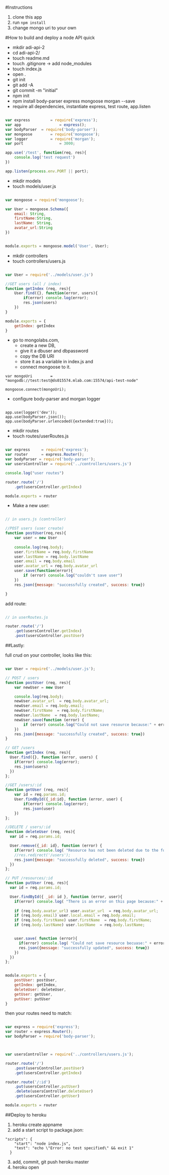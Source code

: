 #Instructions

1. clone this app
2. run `npm install`
3. change mongo uri to your own



#How to build and deploy a node API quick

* mkdir adi-api-2
* cd adi-api-2/
* touch readme.md
* touch .gitignore -> add node_modules
* touch index.js
* open .
* git init
* git add -A
* git commit -m "initial"
* npm init
* npm install body-parser express mongoose morgan --save
* require all dependencies, instantiate express, test route, app.listen

```javascript

var express 		= require('express');
var app 				= express();
var bodyParser 	= require('body-parser');
var mongoose 		= require('mongoose');
var logger 			= require('morgan');
var port 				= 3000;

app.use('/test', function(req, res){
	console.log('test request')
})

app.listen(process.env.PORT || port);

```

* mkdir models
* touch models/user.js

```javascript

var mongoose = require('mongoose');

var User = mongoose.Schema({
    email: String,
    firstName:String,
    lastName: String,
    avatar_url:String
})


module.exports = mongoose.model('User', User);

```

* mkdir controllers
* touch controllers/users.js


```javascript

var User = require('../models/user.js')

//GET users (all / index)
function getIndex (req, res){
	User.find({}, function(error, users){
		if(error) console.log(error);
		res.json(users)
	})
}

module.exports = {
	getIndex: getIndex
}

```


* go to mongolabs.com, 
	* create a new DB, 
	* give it a dbuser and dbpassword
	* copy the DB URI
	* store it as a variable in index.js and 
	* connect mongoose to it. 


```
var mongoUri 		= "mongodb://test:test@ds015574.mlab.com:15574/api-test-node"

mongoose.connect(mongoUri);

```

* configure body-parser and morgan logger 

```

app.use(logger('dev'));
app.use(bodyParser.json());
app.use(bodyParser.urlencoded({extended:true}));

```

* mkdir routes
* touch routes/userRoutes.js

```javascript

var express 	= require('express');
var router 		= express.Router();
var bodyParser = require('body-parser');
var usersController = require('../controllers/users.js')

console.log("user routes")

router.route('/')
	.get(usersController.getIndex)

module.exports = router


```


* Make a new user:

```javascript

// in users.js (controller)

//POST users (user create)
function postUser(req,res){
	var user = new User
	
	console.log(req.body);
	user.firstName = req.body.firstName
	user.lastName = req.body.lastName
	user.email = req.body.email
	user.avatar_url = req.body.avatar_url
	user.save(function(error){
		if (error) console.log("couldn't save user")
	})
	res.json({message: "successfully created", success: true})

}

```

add route:

```javascript

// in userRoutes.js

router.route('/')
	.get(usersController.getIndex)
	.post(usersController.postUser)

```



##Lastly:

full crud on your controller, looks like this:


```javascript

var User = require('../models/user.js');

// POST / users
function postUser (req, res){
    var newUser = new User

    console.log(req.body);
    newUser.avatar_url  = req.body.avatar_url;
    newUser.email = req.body.email;
    newUser.firstName  = req.body.firstName;
    newUser.lastName  = req.body.lastName;
    newUser.save(function (error) {
        if (error) console.log("Could not save resource because:" + error )
    })
    res.json({message: "successfully created", success: true})
}

// GET /users
function getIndex (req, res){
  User.find({}, function (error, users) {
    if(error) console.log(error);
    res.json(users)
  })
};

//GET /users/:id
function getUser (req, res){
    var id = req.params.id;
    User.findById({_id:id}, function (error, user) {
        if(error) console.log(error);
        res.json(user)
    })
};

//DELETE / users/:id
function deleteUser (req, res){
  var id = req.params.id;

  User.remove({_id: id}, function (error) {
    if(error) console.log( "Resource has not been deleted due to the following error:" + error );
    //res.redirect('/users');
    res.json({message: "successfully deleted", success: true})
  })
};

// PUT /resources/:id
function putUser (req, res){
  var id = req.params.id;

  User.findById({ _id: id }, function (error, user){
    if(error) console.log( "There is an error on this page because:" + error );
    
    if (req.body.avatar_url) user.avatar_url  = req.body.avatar_url;
    if (req.body.email) user.local.email = req.body.email;
    if (req.body.firstName) user.firstName  = req.body.firstName;
    if (req.body.lastName) user.lastName  = req.body.lastName;


    user.save( function (error){
      if(error) console.log( "Could not save resource becuase:" + error );  
      res.json({message: "successfully updated", success: true})
    })
  })
};


module.exports = {
    postUser: postUser,
    getIndex: getIndex,
    deleteUser: deleteUser,
    getUser: getUser,
    putUser: putUser
}

```

then your routes need to match:


```javascript

var express = require('express');
var router = express.Router();
var bodyParser = require('body-parser');



var usersController = require('../controllers/users.js');

router.route('/')
    .post(usersController.postUser)
    .get(usersController.getIndex)

router.route('/:id')
	.put(usersController.putUser)
	.delete(usersController.deleteUser)
    .get(usersController.getUser)

module.exports = router

```

##Deploy to heroku

1. heroku create appname
2. add a start script to package.json:

```
"scripts": {
    "start": "node index.js",
    "test": "echo \"Error: no test specified\" && exit 1"
  }
```
3. add, commit, git push heroku master
4. heroku open















